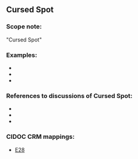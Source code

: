 
## Cursed Spot 

###  Scope note: 
"Cursed Spot" 

### Examples: 

* 
* 
* 

### References to discussions of Cursed Spot:

* 

* 

* 

### CIDOC CRM mappings: 

* [E28](http://www.cidoc-crm.org/entity/e28-conceptual-object/version-6.2)
